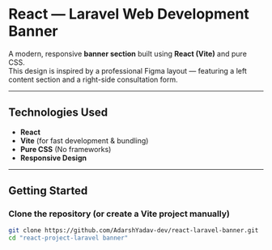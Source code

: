 #  React — Laravel Web Development Banner

A modern, responsive **banner section** built using **React (Vite)** and pure CSS.  
This design is inspired by a professional Figma layout — featuring a left content section and a right-side consultation form.

---

## Technologies Used

- **React**
-  **Vite** (for fast development & bundling)
-  **Pure CSS** (No frameworks)
-  **Responsive Design**

---

##  Getting Started

###  Clone the repository (or create a Vite project manually)
```bash
git clone https://github.com/AdarshYadav-dev/react-laravel-banner.git
cd "react-project-laravel banner"
